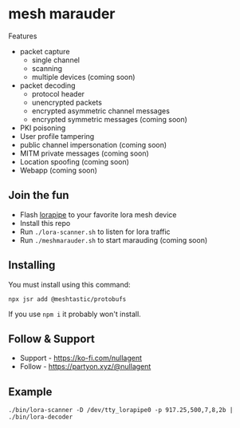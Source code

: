 # mesh marauder

Features

 - packet capture
   * single channel
   * scanning
   * multiple devices (coming soon)
 - packet decoding
   * protocol header
   * unencrypted packets
   * encrypted asymmetric channel messages
   * encrypted symmetric messages (coming soon)
 - PKI poisoning
 - User profile tampering
 - public channel impersonation (coming soon)
 - MITM private messages (coming soon)
 - Location spoofing (coming soon)
 - Webapp (coming soon)

## Join the fun

 * Flash [lorapipe](https://git.devhack.net/djt/lorapipe) to your favorite lora mesh device
 * Install this repo
 * Run `./lora-scanner.sh` to listen for lora traffic
 * Run `./meshmarauder.sh` to start marauding (coming soon)

## Installing

You must install using this command:

`npx jsr add @meshtastic/protobufs`

If you use `npm i` it probably won't install.


## Follow & Support

 * Support - https://ko-fi.com/nullagent
 * Follow - https://partyon.xyz/@nullagent

## Example


`./bin/lora-scanner -D /dev/tty_lorapipe0 -p 917.25,500,7,8,2b | ./bin/lora-decoder`
